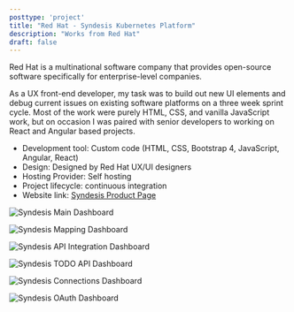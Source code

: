 ```yaml
---
posttype: 'project'
title: "Red Hat - Syndesis Kubernetes Platform"
description: "Works from Red Hat"
draft: false
---
```


Red Hat is a multinational software company that provides open-source software specifically for enterprise-level companies.

As a UX front-end developer, my task was to build out new UI elements and debug current issues on existing software platforms on a three week sprint cycle. Most of the work were purely HTML, CSS, and vanilla JavaScript work, but on occasion I was paired with senior developers to working on React and Angular based projects.

- Development tool:  Custom code (HTML, CSS, Bootstrap 4, JavaScript, Angular, React)   
- Design: Designed by Red Hat UX/UI designers 
- Hosting Provider: Self hosting 
- Project lifecycle: continuous integration 
- Website link: [Syndesis Product Page](https://syndesis.io/)   

![Syndesis Main Dashboard](../../assets/portfolio/redhat/feature/feature-syndesis-dashboard.png)

![Syndesis Mapping Dashboard](../../assets/portfolio/redhat/feature/feature-syndesis-mapping.png)

![Syndesis API Integration Dashboard](../../assets/portfolio/redhat/feature/feature-syndesis-api-integration.png)

![Syndesis TODO API Dashboard](../../assets/portfolio/redhat/feature/feature-syndesis-todo-api.png)

![Syndesis Connections Dashboard](../../assets/portfolio/redhat/feature/feature-syndesis-connections.png)

![Syndesis OAuth Dashboard](../../assets/portfolio/redhat/feature/feature-syndesis-oauth.png)